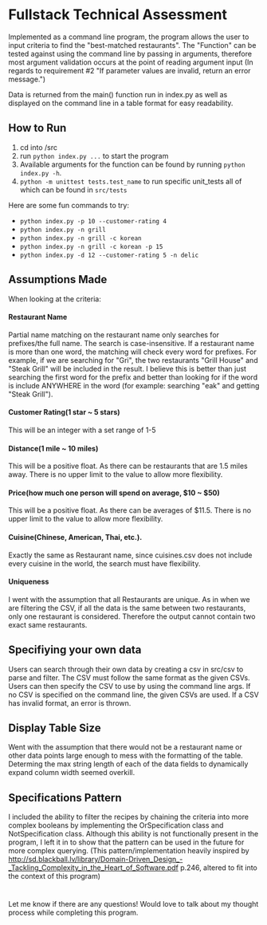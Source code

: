 # Fullstack Technical Assessment


Implemented as a command line program, the program allows the user to input criteria to find the "best-matched restaurants". The "Function" can be tested against using the command line by passing in arguments, therefore most argument validation occurs at the point of reading argument input (In regards to requirement #2 "If parameter values are invalid, return an error message.")

Data is returned from the main() function run in index.py as well as displayed on the command line in a table format for easy readability.

## How to Run

1. cd into /src
2. run `python index.py ...` to start the program
3. Available arguments for the function can be found by running `python index.py -h`.
4. `python -m unittest tests.test_name` to run specific unit_tests all of which can be found in `src/tests`
 
 
 Here are some fun commands to try:
 - `python index.py -p 10 --customer-rating 4`
 - `python index.py -n grill`
 - `python index.py -n grill -c korean`
 - `python index.py -n grill -c korean -p 15`
 - `python index.py -d 12 --customer-rating 5 -n delic`
 
## Assumptions Made
When looking at the criteria:
#### Restaurant Name
Partial name matching on the restaurant name only searches for prefixes/the full name. The search is case-insensitive. If a restaurant name is more than one word, the matching will check every word for prefixes. For example, if we are searching for "Gri", the two restaurants "Grill House" and "Steak Grill" will be included in the result. I believe this is better than just searching the first word for the prefix and better than looking for if the word is include ANYWHERE in the word (for example: searching "eak" and getting "Steak Grill").

#### Customer Rating(1 star ~ 5 stars)
This will be an integer with a set range of 1-5

#### Distance(1 mile ~ 10 miles)
This will be a positive float. As there can be restaurants that are 1.5 miles away. There is no upper limit to the value to allow more flexibility.

#### Price(how much one person will spend on average, $10 ~ $50)
This will be a positive float. As there can be averages of $11.5. There is no upper limit to the value to allow more flexibility.

#### Cuisine(Chinese, American, Thai, etc.).
Exactly the same as Restaurant name, since cuisines.csv does not include every cuisine in the world, the search must have flexibility.

#### Uniqueness
I went with the assumption that all Restaurants are unique. As in when we are filtering the CSV, if all the data is the same between two restaurants, only one restaurant is considered. Therefore the output cannot contain two exact same restaurants.

## Specifiying your own data
Users can search through their own data by creating a csv in src/csv to parse and filter. The CSV must follow the same format as the given CSVs. Users can then specify the CSV to use by using the command line args. If no CSV is specified on the command line, the given CSVs are used. If a CSV has invalid format, an error is thrown.

## Display Table Size
Went with the assumption that there would not be a restaurant name or other data points large enough to mess with the formatting of the table. Determing the max string length of each of the data fields to dynamically expand column width seemed overkill.

## Specifications Pattern
I included the ability to filter the recipes by chaining the criteria into more complex booleans by implementing the OrSpecification class and NotSpecification class. Although this ability is not functionally present in the program, I left it in to show that the pattern can be used in the future for more complex querying.
(This pattern/implementation heavily inspired by http://sd.blackball.lv/library/Domain-Driven_Design_-_Tackling_Complexity_in_the_Heart_of_Software.pdf p.246, altered to fit into the context of this program)

#
Let me know if there are any questions! Would love to talk about my thought process while completing this program.
